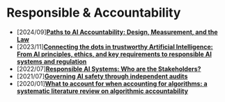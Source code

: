 # **Responsible & Accountability**
- [2024/09]**[Paths to AI Accountability: Design, Measurement, and the Law](https://dspace.mit.edu/handle/1721.1/158476)**
- [2023/11]**[Connecting the dots in trustworthy Artificial Intelligence: From AI principles, ethics, and key requirements to responsible AI systems and regulation](https://www.sciencedirect.com/science/article/pii/S1566253523002129)**
- [2022/07]**[Responsible AI Systems: Who are the Stakeholders?](https://dl.acm.org/doi/10.1145/3514094.3534187)**
- [2021/07]**[Governing AI safety through independent audits](https://www.nature.com/articles/s42256-021-00370-7)**
- [2020/01]**[What to account for when accounting for algorithms: a systematic literature review on algorithmic accountability](https://dl.acm.org/doi/abs/10.1145/3351095.3372833)**

